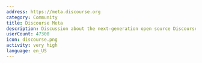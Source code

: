 ```yaml
---
address: https://meta.discourse.org
category: Community
title: Discourse Meta
description: Discussion about the next-generation open source Discourse forum software
userCount: 47300
icon: discourse.png
activity: very high
language: en_US
---
```

